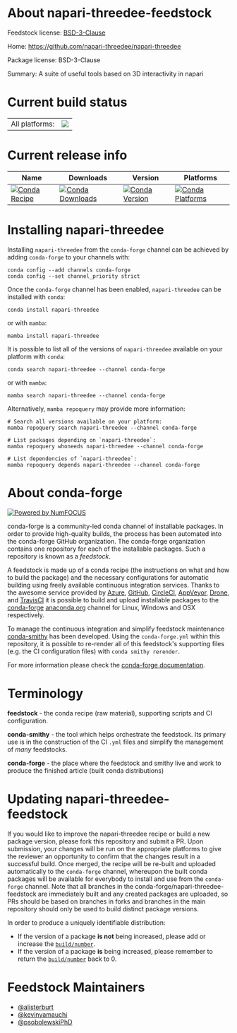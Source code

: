 About napari-threedee-feedstock
===============================

Feedstock license: [BSD-3-Clause](https://github.com/conda-forge/napari-threedee-feedstock/blob/main/LICENSE.txt)

Home: https://github.com/napari-threedee/napari-threedee

Package license: BSD-3-Clause

Summary: A suite of useful tools based on 3D interactivity in napari

Current build status
====================


<table><tr><td>All platforms:</td>
    <td>
      <a href="https://dev.azure.com/conda-forge/feedstock-builds/_build/latest?definitionId=17746&branchName=main">
        <img src="https://dev.azure.com/conda-forge/feedstock-builds/_apis/build/status/napari-threedee-feedstock?branchName=main">
      </a>
    </td>
  </tr>
</table>

Current release info
====================

| Name | Downloads | Version | Platforms |
| --- | --- | --- | --- |
| [![Conda Recipe](https://img.shields.io/badge/recipe-napari--threedee-green.svg)](https://anaconda.org/conda-forge/napari-threedee) | [![Conda Downloads](https://img.shields.io/conda/dn/conda-forge/napari-threedee.svg)](https://anaconda.org/conda-forge/napari-threedee) | [![Conda Version](https://img.shields.io/conda/vn/conda-forge/napari-threedee.svg)](https://anaconda.org/conda-forge/napari-threedee) | [![Conda Platforms](https://img.shields.io/conda/pn/conda-forge/napari-threedee.svg)](https://anaconda.org/conda-forge/napari-threedee) |

Installing napari-threedee
==========================

Installing `napari-threedee` from the `conda-forge` channel can be achieved by adding `conda-forge` to your channels with:

```
conda config --add channels conda-forge
conda config --set channel_priority strict
```

Once the `conda-forge` channel has been enabled, `napari-threedee` can be installed with `conda`:

```
conda install napari-threedee
```

or with `mamba`:

```
mamba install napari-threedee
```

It is possible to list all of the versions of `napari-threedee` available on your platform with `conda`:

```
conda search napari-threedee --channel conda-forge
```

or with `mamba`:

```
mamba search napari-threedee --channel conda-forge
```

Alternatively, `mamba repoquery` may provide more information:

```
# Search all versions available on your platform:
mamba repoquery search napari-threedee --channel conda-forge

# List packages depending on `napari-threedee`:
mamba repoquery whoneeds napari-threedee --channel conda-forge

# List dependencies of `napari-threedee`:
mamba repoquery depends napari-threedee --channel conda-forge
```


About conda-forge
=================

[![Powered by
NumFOCUS](https://img.shields.io/badge/powered%20by-NumFOCUS-orange.svg?style=flat&colorA=E1523D&colorB=007D8A)](https://numfocus.org)

conda-forge is a community-led conda channel of installable packages.
In order to provide high-quality builds, the process has been automated into the
conda-forge GitHub organization. The conda-forge organization contains one repository
for each of the installable packages. Such a repository is known as a *feedstock*.

A feedstock is made up of a conda recipe (the instructions on what and how to build
the package) and the necessary configurations for automatic building using freely
available continuous integration services. Thanks to the awesome service provided by
[Azure](https://azure.microsoft.com/en-us/services/devops/), [GitHub](https://github.com/),
[CircleCI](https://circleci.com/), [AppVeyor](https://www.appveyor.com/),
[Drone](https://cloud.drone.io/welcome), and [TravisCI](https://travis-ci.com/)
it is possible to build and upload installable packages to the
[conda-forge](https://anaconda.org/conda-forge) [anaconda.org](https://anaconda.org/)
channel for Linux, Windows and OSX respectively.

To manage the continuous integration and simplify feedstock maintenance
[conda-smithy](https://github.com/conda-forge/conda-smithy) has been developed.
Using the ``conda-forge.yml`` within this repository, it is possible to re-render all of
this feedstock's supporting files (e.g. the CI configuration files) with ``conda smithy rerender``.

For more information please check the [conda-forge documentation](https://conda-forge.org/docs/).

Terminology
===========

**feedstock** - the conda recipe (raw material), supporting scripts and CI configuration.

**conda-smithy** - the tool which helps orchestrate the feedstock.
                   Its primary use is in the construction of the CI ``.yml`` files
                   and simplify the management of *many* feedstocks.

**conda-forge** - the place where the feedstock and smithy live and work to
                  produce the finished article (built conda distributions)


Updating napari-threedee-feedstock
==================================

If you would like to improve the napari-threedee recipe or build a new
package version, please fork this repository and submit a PR. Upon submission,
your changes will be run on the appropriate platforms to give the reviewer an
opportunity to confirm that the changes result in a successful build. Once
merged, the recipe will be re-built and uploaded automatically to the
`conda-forge` channel, whereupon the built conda packages will be available for
everybody to install and use from the `conda-forge` channel.
Note that all branches in the conda-forge/napari-threedee-feedstock are
immediately built and any created packages are uploaded, so PRs should be based
on branches in forks and branches in the main repository should only be used to
build distinct package versions.

In order to produce a uniquely identifiable distribution:
 * If the version of a package **is not** being increased, please add or increase
   the [``build/number``](https://docs.conda.io/projects/conda-build/en/latest/resources/define-metadata.html#build-number-and-string).
 * If the version of a package **is** being increased, please remember to return
   the [``build/number``](https://docs.conda.io/projects/conda-build/en/latest/resources/define-metadata.html#build-number-and-string)
   back to 0.

Feedstock Maintainers
=====================

* [@alisterburt](https://github.com/alisterburt/)
* [@kevinyamauchi](https://github.com/kevinyamauchi/)
* [@psobolewskiPhD](https://github.com/psobolewskiPhD/)

